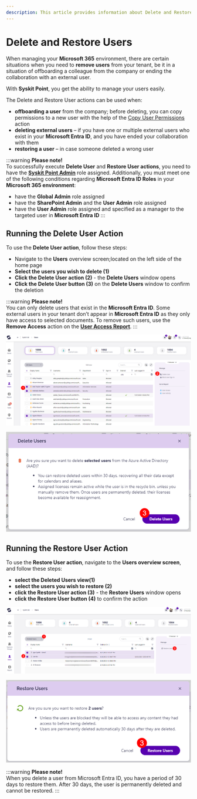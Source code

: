 ```yaml
---
description: This article provides information about Delete and Restore User actions.
---
```


# Delete and Restore Users

When managing your **Microsoft 365** environment, there are certain situations when you need to **remove users** from your tenant, be it in a situation of offboarding a colleague from the company or ending the collaboration with an external user.

With **Syskit Point**, you get the ability to manage your users easily.

The Delete and Restore User actions can be used when:

* **offboarding a user** from the company; before deleting, you can copy permissions to a new user with the help of the [Copy User Permissions](copy-user-permissions.md) action
* **deleting external users** – if you have one or multiple external users who exist in your **Microsoft Entra ID**, and you have ended your collaboration with them
* **restoring a user** – in case someone deleted a wrong user

:::warning
**Please note!**  
To successfully execute **Delete User** and **Restore User actions**, you need to have the [**Syskit Point Admin**](../configuration/enable-role-based-access.md#syskit-point-admins) role assigned. Additionally, you must meet one of the following conditions regarding **Microsoft Entra ID Roles** in your **Microsoft 365 environment**:

* have the **Global Admin** role assigned
* have the **SharePoint Admin** and the **User Admin** role assigned
* have the **User Admin** role assigned and specified as a manager to the targeted user in **Microsoft Entra ID**
:::

## Running the Delete User Action

To use the **Delete User action**, follow these steps:

* Navigate to the **Users** overview screen;located on the left side of the home page
* **Select the users you wish to delete \(1\)**
* **Click the Delete User action \(2\)** - the **Delete Users** window opens
* **Click the Delete User button \(3\)** on the **Delete Users** window to confirm the deletion

:::warning
**Please note!**  
You can only delete users that exist in the **Microsoft Entra ID**. Some external users in your tenant don’t appear in **Microsoft Entra ID** as they only have access to selected documents. To remove such users, use the **Remove Access** action on the [**User Access Report**](check-access-for-specific-user.md).
:::

![Users overview screen - Delete User action](../../static/img/delete-restore-users-delete.png)

![Delete Users - Confirm action](../../static/img/delete-restore-users-delete-confirm.png)

## Running the Restore User Action

To use the **Restore User action**, navigate to the **Users overview screen**, and follow these steps:

* **select the Deleted Users view\(1\)**
* **select the users you wish to restore \(2\)**
* **click the Restore User action \(3\)** - the **Restore Users** window opens
* **click the Restore User button \(4\)** to confirm the action

![User overview screen - deleted users view, Restore User action](../../static/img/delete-restore-users-restore.png)

![Restore User Action popup screen](../../static/img/delete-restore-users-restore-confirm.png)

:::warning
**Please note!**  
When you delete a user from Microsoft Entra ID, you have a period of 30 days to restore them. After 30 days, the user is permanently deleted and cannot be restored.
:::


